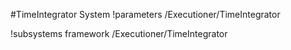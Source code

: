 <!-- MOOSE System Documentation Stub: Remove this when content is added. -->
#TimeIntegrator System
!parameters /Executioner/TimeIntegrator

!subsystems framework /Executioner/TimeIntegrator

